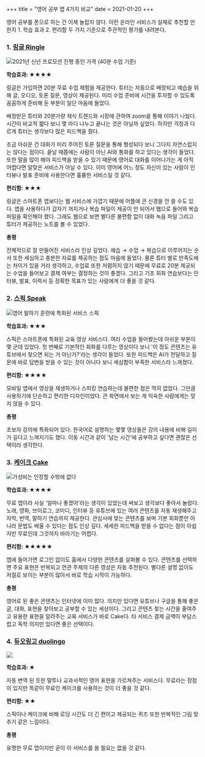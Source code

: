 +++
title = "영어 공부 앱 4가지 비교"
date = 2021-01-20
+++

영어 공부를 폰으로 하는 건 이제 놀랍지 않다. 이런 온라인 서비스가 실제로 추천할 만한지 1. 학습 효과 2. 편리함 두 가지 기준으로 주관적인 평가를 내려본다.

### 1. [링글 Ringle](https://www.ringleplus.com/ko/student/landing/home)

![](https://img1.daumcdn.net/thumb/R1280x0.fjpg/?fname=http%3A//t1.daumcdn.net/brunch/service/user/1Zjd/image/mrzjEL7RXtk2vh3GUP_WeFPmhDk.PNG)2021년 신년 프로모션 진행 중인 가격 (40분 수업 기준)

**학습효과: ★★★★**

링글은 가입하면 20분 무료 수업 체험을 제공한다. 튜터는 자동으로 배정되고 예습을 위해 글, 오디오, 토론 질문, 영상이 제공된다. 미리 수업 준비에 시간을 투자할 수 있도록 꼼꼼하게 준비해 둔 부분이 일단 마음에 들었다.

배정받은 튜터와 20분가량 채식 트렌드와 시장에 관하여 zoom을 통해 이야기 나눴다. 시간이 비교적 짧다 보니 몇 마디 나누고 끝나는 것은 아닐까 싶었다. 하지만 걱정과 다르게 튜터는 생각보다 많은 피드백을 줬다.

조금 아쉬운 건 대화가 미리 주어진 토론 질문을 통해 형성되다 보니 그다지 자연스럽지는 않다는 점이다. 끝날 때쯤에는 사람이 아닌 AI와 통화를 하고 있다는 생각이 들었다. 또한 말을 많이 해야 피드백을 받을 수 있기 때문에 영어로 대화를 이어나가는 게 아직 어렵다면 알맞은 서비스가 아닐 수 있다. 이미 영어에 어느 정도 자신이 있는 사람이 인터뷰나 발표 준비에 사용한다면 훌륭한 서비스일 것 같다.

**편리함: ★★★**

링글은 스마트폰 앱보다는 웹 서비스에 가깝기 때문에 어플에 큰 신경을 안 쓸 수도 있다. 앱을 사용하다가 갑자기 꺼지거나 복습 파일이 제공이 안 되어서 웹으로 들어와 복습 파일을 확인해야 했다. 그래도 웹으로 보면 별다른 불편함 없이 대화 녹음 파일 그리고 튜터가 제공하는 노트를 볼 수 있었다.

**총평**

전체적으로 잘 만들어진 서비스라 인상 깊었다. 예습 → 수업 → 복습으로 이루어지는 순서 또한 세심하고 충분한 자료를 제공하는 점도 마음에 들었다. 물론 튜터 별로 만족도에는 차이가 있을 거라 생각하고, 수업료 또한 저렴하지 않기 때문에 무료로 20분 제공되는 수업을 들어보고 결제 여부는 결정하는 것이 좋겠다. 그리고 기초 회화 연습보다는 인터뷰, 발표, 이력서 등 정확한 목표가 있는 사람에게 더 좋을 것 같다.

### 2. [스픽 Speak](https://www.usespeak.com/?kr=true)

![](https://img1.daumcdn.net/thumb/R1280x0.fjpg/?fname=http%3A//t1.daumcdn.net/brunch/service/user/1Zjd/image/JqnW0Y-pqDhK6b2SNZTWRhh2zQY.PNG)영어 말하기 훈련에 특화된 서비스 스픽

**학습효과: ★★★**

스픽은 스마트폰에 특화된 교육 영상 서비스다. 여러 수업을 들어봤는데 아쉬운 부분이 몇 군데 있었다. 첫 번째로 기본적인 회화를 다루는 영상이다 보니 '이 정도 콘텐츠는 유튜브에서 찾으면 되는 거 아닌가?'라는 생각이 들었다. 또한 피드백은 AI가 전달하고 질문에 바로 답변을 받을 수 있는 것이 아니다 보니 세심함이 부족한 서비스라 느껴졌다.

**편리함: ★★★★**

모바일 앱에서 영상을 재생하거나 스피킹 연습하는데 불편한 점은 딱히 없었다. 그만큼 사용하기에 단순하고 편리한 디자인이었다. 큰 화면에서 보는 게 익숙한 사람에게는 맞지 않을 수 있다.

**총평**

초보자 강의에 특화되어 있다. 한국어로 설명하는 몇몇 영상들은 강의 내용에 비해 길이가 길다고 느껴지기도 했다. 이동 시간과 같이 '남는 시간'에 공부하고 싶다면 괜찮은 선택이라 생각한다.

### 3. [케이크 Cake](https://mycake.me/?locale=ko)

![](https://img1.daumcdn.net/thumb/R1280x0.fjpg/?fname=http%3A//t1.daumcdn.net/brunch/service/user/1Zjd/image/gsTzVSkeRn-jK6r85sHc3K1IUMQ.PNG)가성비는 인정할 수밖에 없다

**학습효과: ★★★★**

무료 앱이라 사실 '얼마나 좋겠어'라는 생각이 있었는데 써보고 생각보다 좋아서 놀랐다. 노래, 영화, 브이로그, 코미디, 인터뷰 등 유튜브에 있는 여러 콘텐츠를 자동 재생해주고 자막, 번역, 말하기 연습까지 제공한다. 관심사에 맞는 콘텐츠를 보며 기본 회화뿐만 아니라 문법도 배울 수 있다는 점도 인상 깊다. 세세한 피드백을 받을 수 없다는 점이 아쉽지만 무료인데 그것까지 바라기는 어렵다.

**편리함: ★★★★★**

앱에 들어가면 로그인 없이도 홈에서 다양한 콘텐츠를 살펴볼 수 있다. 콘텐츠를 선택하면 주요 표현은 반복되고 연관 주제의 다른 영상은 자동 추천된다. 별다른 설명 없이도 저절로 보이는 부분이 많아서 바로 학습 시작이 가능하다.

**총평**

영어로 된 좋은 콘텐츠는 인터넷에 이미 많다. 의지만 있다면 유튜브나 구글을 통해 좋은 글, 대화, 표현을 찾아보고 공부할 수 있는 세상이다. 그리고 콘텐츠 찾는 시간을 줄여주고 유용한 표현을 알려주는 교육 서비스가 바로 Cake다. 타 서비스 결제 금액이 부담스럽고 독학 의지만 있다면 좋은 선택이다.

### 4. [듀오링고 duolingo](https://ko.duolingo.com/)

![](https://img1.daumcdn.net/thumb/R1280x0.fjpg/?fname=http%3A//t1.daumcdn.net/brunch/service/user/1Zjd/image/jiQSMmo_nkmOT5uL50Paw5r9gbk.PNG)

**학습효과: ★**

자동 변역 된 듯한 말투나 교과서적인 영어 표현을 가르쳐주는 서비스다. 무료라는 장점이 있지만 똑같이 무료인 케이크를 사용하는 것이 더 좋을 것 같다.

**편리함: ★★**

스픽이나 케이크에 비해 로딩 시간도 더 긴 편이고 제공되는 퀴즈 또한 반복적인 그림 맞추기 같은 느낌이다.

**총평**

유명한 무료 앱이지만 굳이 이 서비스를 쓸 필요는 없을 것 같다.